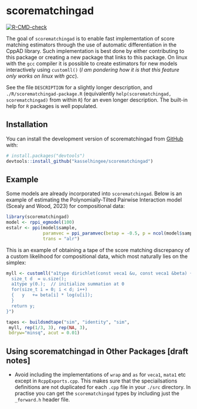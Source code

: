 
# scorematchingad

<!-- badges: start -->
[![R-CMD-check](https://github.com/kasselhingee/scorematchingad/actions/workflows/R-CMD-check.yaml/badge.svg)](https://github.com/kasselhingee/scorematchingad/actions/workflows/R-CMD-check.yaml)
<!-- badges: end -->

The goal of `scorematchingad` is to enable fast implementation of score matching estimators through the use of automatic differentiation in the CppAD library. 
Such implementation is best done by either contributing to this package or creating a new package that links to this package. On linux with the `gcc` compiler it is possible to create estimators for new models interactively using `customll()` (*I am pondering how it is that this feature only works on linux with gcc*).

See the file `DESCRIPTION` for a slightly longer description, and `./R/scorematchingad-package.R` (equivalently `help(scorematchingad, scorematchingad)` from within `R`) for an even longer description. The built-in help for `R` packages is well populated. 

## Installation

You can install the development version of scorematchingad from [GitHub](https://github.com/) with:

``` r
# install.packages("devtools")
devtools::install_github("kasselhingee/scorematchingad")
```

## Example

Some models are already incorporated into `scorematchingad`. Below is an example of estimating the Polynomially-Tilted Pairwise Interaction model (Scealy and Wood, 2023) for compositional data:

``` r
library(scorematchingad)
model <- rppi_egmodel(100)
estalr <- ppi(model$sample,
              paramvec = ppi_paramvec(betap = -0.5, p = ncol(model$sample)),
              trans = "alr")
```

This is an example of obtaining a tape of the score matching discrepancy of a custom likelihood for compositional data, which most naturally lies on the simplex:

``` r
myll <- customll("a1type dirichlet(const veca1 &u, const veca1 &beta) {
  size_t d  = u.size();
  a1type y(0.);  // initialize summation at 0
  for(size_t i = 0; i < d; i++)
  {   y   += beta[i] * log(u[i]);
  }
  return y;
}")

tapes <- buildsmdtape("sim", "identity", "sim", 
 myll, rep(1/3, 3), rep(NA, 3), 
 bdryw="minsq", acut = 0.01)
```

## Using scorematchingad in Other Packages [draft notes]

+ Avoid including the implementations of `wrap` and `as` for `veca1`, `mata1` etc except in `RcppExports.cpp`. This makes sure that the speciailsations definitions are not duplicated for each `.cpp` file in your `./src` directory. In practise you can get the `scorematchingad` types by including just the `_forward.h` header file.

